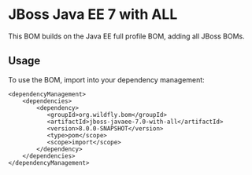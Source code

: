 JBoss Java EE 7 with ALL
===============================

This BOM builds on the Java EE full profile BOM, adding all JBoss BOMs.
 
Usage
-----

To use the BOM, import into your dependency management:

    <dependencyManagement>
        <dependencies>
            <dependency>
               <groupId>org.wildfly.bom</groupId>
               <artifactId>jboss-javaee-7.0-with-all</artifactId>
               <version>8.0.0-SNAPSHOT</version>
               <type>pom</scope>
               <scope>import</scope>
            </dependency>
        </dependencies>
    </dependencyManagement>
